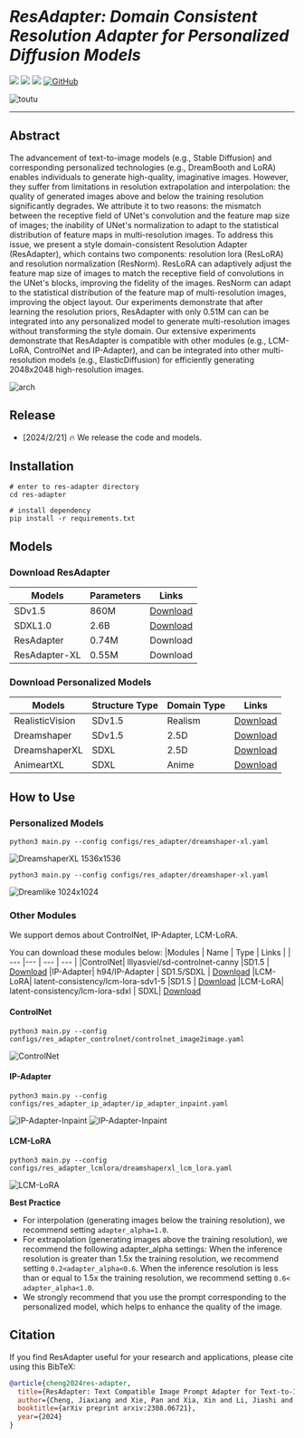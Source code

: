 # ___***ResAdapter: Domain Consistent Resolution Adapter for Personalized Diffusion Models***___

<a href='https://ip-adapter.github.io'><img src='https://img.shields.io/badge/Project-Page-green'></a> 
<a href='https://arxiv.org/abs/2308.06721'><img src='https://img.shields.io/badge/ Paper-Arxiv-red'></a> 
<a href='https://huggingface.co/h94/IP-Adapter'><img src='https://img.shields.io/badge/%F0%9F%A4%97%20Hugging%20Face-Model-blue'></a>
[![GitHub](https://img.shields.io/github/stars/tencent-ailab/IP-Adapter?style=social)](https://github.com/tencent-ailab/IP-Adapter/)


![toutu](assets/misc/figures_1_Page1.png)


---


## Abstract

The advancement of text-to-image models (e.g., Stable Diffusion) and corresponding personalized technologies (e.g., DreamBooth and LoRA) enables individuals to generate high-quality, imaginative images.
However, they suffer from limitations in resolution extrapolation and interpolation: the quality of generated images above and below the training resolution significantly degrades. 
We attribute it to two reasons: the mismatch between the receptive field of UNet's convolution and the feature map size of images; the inability of UNet's normalization to adapt to the statistical distribution of feature maps in multi-resolution images.
To address this issue, we present a style domain-consistent Resolution Adapter (ResAdapter), which contains two components: resolution lora (ResLoRA) and resolution normalization (ResNorm).
ResLoRA can adaptively adjust the feature map size of images to match the receptive field of convolutions in the UNet's blocks, improving the fidelity of the images.
ResNorm can adapt to the statistical distribution of the feature map of multi-resolution images, improving the object layout.
Our experiments demonstrate that after learning the resolution priors, ResAdapter with only 0.51M can can be integrated into any personalized model to generate multi-resolution images without transforming the style domain. 
Our extensive experiments demonstrate that ResAdapter is compatible with other modules (e.g., LCM-LoRA, ControlNet and IP-Adapter), and can be integrated into other multi-resolution models (e.g., ElasticDiffusion) for efficiently generating 2048x2048 high-resolution images.

![arch](assets/misc/figures_3_Page1.png)

## Release
- [2024/2/21] 🔥 We release the code and models.


## Installation

```
# enter to res-adapter directory
cd res-adapter

# install dependency
pip install -r requirements.txt
```

## Models

### Download ResAdapter
|Models  | Parameters | Links |
| --- | --- |--- |
|SDv1.5 | 860M |[Download](https://huggingface.co/runwayml/stable-diffusion-v1-5)|
|SDXL1.0 |2.6B |[Download](https://huggingface.co/stabilityai/stable-diffusion-xl-base-1.0) | 
|ResAdapter| 0.74M | Download|
|ResAdapter-XL| 0.55M | Download|

### Download Personalized Models
|Models  | Structure Type |Domain Type |Links |
| --- | --- |--- |--- |
|RealisticVision|SDv1.5 |Realism | [Download](https://civitai.com/models/4201/realistic-vision-v60-b1)
|Dreamshaper|SDv1.5|2.5D | [Download](https://civitai.com/models/4384?modelVersionId=351306)
|DreamshaperXL|SDXL |2.5D | [Download](https://civitai.com/models/112902/dreamshaper-xl)
|AnimeartXL|SDXL |Anime | [Download](https://civitai.com/models/117259/anime-art-diffusion-xl)

## How to Use

### Personalized Models
```
python3 main.py --config configs/res_adapter/dreamshaper-xl.yaml
```

![DreamshaperXL 1536x1536](assets/misc/appendix_1_Page1.png)

```
python3 main.py --config configs/res_adapter/dreamshaper-xl.yaml
```

![Dreamlike 1024x1024](assets/misc/appendix_2_Page1.png)

### Other Modules

We support demos about ControlNet, IP-Adapter, LCM-LoRA.


You can download these modules below:
|Modules | Name | Type | Links |
| --- |--- | --- | --- |
|ControlNet| lllyasviel/sd-controlnet-canny |SD1.5 | [Download](https://huggingface.co/lllyasviel/sd-controlnet-canny)
|IP-Adapter| h94/IP-Adapter | SD1.5/SDXL | [Download](https://huggingface.co/h94/IP-Adapter)
|LCM-LoRA| latent-consistency/lcm-lora-sdv1-5 |SD1.5 | [Download](https://huggingface.co/latent-consistency/lcm-lora-sdv1-5)
|LCM-LoRA| latent-consistency/lcm-lora-sdxl | SDXL| [Download](https://huggingface.co/latent-consistency/lcm-lora-sdxl)

#### ControlNet
```
python3 main.py --config configs/res_adapter_controlnet/controlnet_image2image.yaml
```

![ControlNet](assets/misc/controlnet.png)

#### IP-Adapter
```
python3 main.py --config configs/res_adapter_ip_adapter/ip_adapter_inpaint.yaml
```

![IP-Adapter-Inpaint](assets/misc/IP-Adapter-Image.jpeg)
![IP-Adapter-Inpaint](assets/misc/IP-Adapter-inpaint.jpeg)

#### LCM-LoRA
```
python3 main.py --config configs/res_adapter_lcmlora/dreamshaperxl_lcm_lora.yaml
```

![LCM-LoRA](assets/misc/LCM-LoRA.jpeg)


**Best Practice**
- For interpolation (generating images below the training resolution), we recommend setting `adapter_alpha=1.0`. 
- For extrapolation (generating images above the training resolution), we recommend the following adapter_alpha settings: When the inference resolution is greater than 1.5x the training resolution, we recommend setting `0.2<adapter_alpha<0.6`. When the inference resolution is less than or equal to 1.5x the training resolution, we recommend setting `0.6< adapter_alpha<1.0`.
- We strongly recommend that you use the prompt corresponding to the personalized model, which helps to enhance the quality of the image.


## Citation
If you find ResAdapter useful for your research and applications, please cite using this BibTeX:
```bibtex
@article{cheng2024res-adapter,
  title={ResAdapter: Text Compatible Image Prompt Adapter for Text-to-Image Diffusion Models},
  author={Cheng, Jiaxiang and Xie, Pan and Xia, Xin and Li, Jiashi and Wu, Jie and Ren, Yuxi and Li, Huixia and Xiao, Xuefeng},
  booktitle={arXiv preprint arxiv:2308.06721},
  year={2024}
}
```
